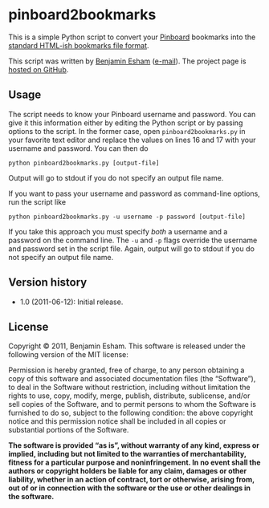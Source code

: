 # pinboard2bookmarks

This is a simple Python script to convert your [Pinboard](http://pinboard.in) bookmarks into the [standard HTML-ish bookmarks file format](http://msdn.microsoft.com/en-us/library/aa753582%28v=vs.85%29.aspx).

This script was written by [Benjamin Esham](http://www.bdesham.info) ([e-mail](mailto:bdesham@gmail.com)). The project page is [hosted on GitHub](https://github.com/bdesham/py-abemails).

## Usage

The script needs to know your Pinboard username and password. You can give it this information either by editing the Python script or by passing options to the script. In the former case, open `pinboard2bookmarks.py` in your favorite text editor and replace the values on lines 16 and 17 with your username and password.  You can then do

    python pinboard2bookmarks.py [output-file]

Output will go to stdout if you do not specify an output file name.

If you want to pass your username and password as command-line options, run the script like

    python pinboard2bookmarks.py -u username -p password [output-file]

If you take this approach you must specify *both* a username and a password on the command line. The `-u` and `-p` flags override the username and password set in the script file. Again, output will go to stdout if you do not specify an output file name.

## Version history

* 1.0 (2011-06-12): Initial release.

## License

Copyright © 2011, Benjamin Esham.  This software is released under the following version of the MIT license:

Permission is hereby granted, free of charge, to any person obtaining a copy of this software and associated documentation files (the “Software”), to deal in the Software without restriction, including without limitation the rights to use, copy, modify, merge, publish, distribute, sublicense, and/or sell copies of the Software, and to permit persons to whom the Software is furnished to do so, subject to the following condition: the above copyright notice and this permission notice shall be included in all copies or substantial portions of the Software.

**The software is provided “as is”, without warranty of any kind, express or implied, including but not limited to the warranties of merchantability, fitness for a particular purpose and noninfringement. In no event shall the authors or copyright holders be liable for any claim, damages or other liability, whether in an action of contract, tort or otherwise, arising from, out of or in connection with the software or the use or other dealings in the software.**

